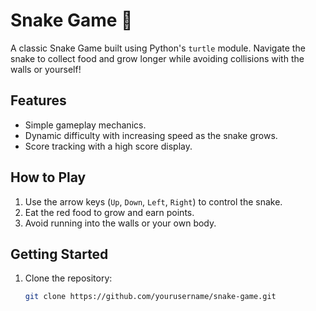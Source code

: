 # Snake Game 🐍

A classic Snake Game built using Python's `turtle` module. Navigate the snake to collect food and grow longer while avoiding collisions with the walls or yourself!

## Features
- Simple gameplay mechanics.
- Dynamic difficulty with increasing speed as the snake grows.
- Score tracking with a high score display.

## How to Play
1. Use the arrow keys (`Up`, `Down`, `Left`, `Right`) to control the snake.
2. Eat the red food to grow and earn points.
3. Avoid running into the walls or your own body.

## Getting Started
1. Clone the repository:
   ```bash
   git clone https://github.com/yourusername/snake-game.git
